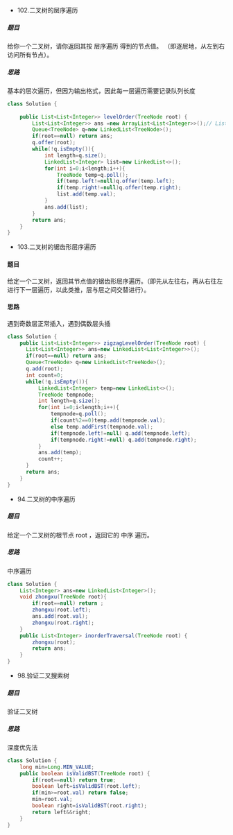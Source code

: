 *  102.二叉树的层序遍历

#####  题目
给你一个二叉树，请你返回其按 层序遍历 得到的节点值。 （即逐层地，从左到右访问所有节点）。

##### 思路

基本的层次遍历，但因为输出格式，因此每一层遍历需要记录队列长度

```java
class Solution {
    
    public List<List<Integer>> levelOrder(TreeNode root) {
        List<List<Integer>> ans =new ArrayList<List<Integer>>();// List初始化必须得ArrayList,LinkedList不行
        Queue<TreeNode> q=new LinkedList<TreeNode>();
        if(root==null) return ans;
        q.offer(root);
        while(!q.isEmpty()){
            int length=q.size();
            LinkedList<Integer> list=new LinkedList<>();
            for(int i=0;i<length;i++){
                TreeNode temp=q.poll();
                if(temp.left!=null)q.offer(temp.left);
                if(temp.right!=null)q.offer(temp.right);
                list.add(temp.val);
            }
            ans.add(list);
        }
        return ans;
    }
}
```
*  103.二叉树的锯齿形层序遍历
#### 题目
给定一个二叉树，返回其节点值的锯齿形层序遍历。（即先从左往右，再从右往左进行下一层遍历，以此类推，层与层之间交替进行）。

#### 思路

遇到奇数层正常插入，遇到偶数层头插

```java
class Solution {
    public List<List<Integer>> zigzagLevelOrder(TreeNode root) {
      List<List<Integer>> ans=new LinkedList<List<Integer>>();
      if(root==null) return ans;
      Queue<TreeNode> q=new LinkedList<TreeNode>();
      q.add(root);
      int count=0;
      while(!q.isEmpty()){
          LinkedList<Integer> temp=new LinkedList<>();
          TreeNode tempnode;
          int length=q.size();
          for(int i=0;i<length;i++){
              tempnode=q.poll();
              if(count%2==0)temp.add(tempnode.val);
              else temp.addFirst(tempnode.val);
              if(tempnode.left!=null) q.add(tempnode.left);
              if(tempnode.right!=null) q.add(tempnode.right);
          }
          ans.add(temp);
          count++;
      }  
      return ans;
    }
}
```



*  94.二叉树的中序遍历

##### 题目
给定一个二叉树的根节点 root ，返回它的 中序 遍历。

##### 思路
中序遍历

```java
class Solution {
    List<Integer> ans=new LinkedList<Integer>();
    void zhongxu(TreeNode root){
        if(root==null) return ;
        zhongxu(root.left);
        ans.add(root.val);
        zhongxu(root.right);
    }
    public List<Integer> inorderTraversal(TreeNode root) {
        zhongxu(root);
        return ans;
    }
}
```
*  98.验证二叉搜索树

##### 题目
验证二叉树

##### 思路
深度优先法
 
```java
class Solution {
    long min=Long.MIN_VALUE;
    public boolean isValidBST(TreeNode root) {
        if(root==null) return true;
        boolean left=isValidBST(root.left);
        if(min>=root.val) return false;
        min=root.val;
        boolean right=isValidBST(root.right);
        return left&&right;
    }
}
```
